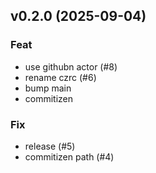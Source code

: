 ## v0.2.0 (2025-09-04)

### Feat

- use githubn actor (#8)
- rename czrc (#6)
- bump main
- commitizen

### Fix

- release (#5)
- commitizen path (#4)
